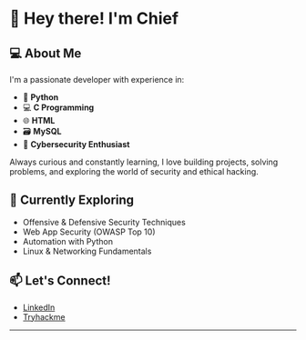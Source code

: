 # 👋 Hey there! I'm Chief

## 💻 About Me
I'm a passionate developer with experience in:
- 🐍 **Python**
- 💻 **C Programming**
- 🌐 **HTML**
- 🗃️ **MySQL**
- 🔐 **Cybersecurity Enthusiast**

Always curious and constantly learning, I love building projects, solving problems, and exploring the world of security and ethical hacking.

## 🚀 Currently Exploring
- Offensive & Defensive Security Techniques
- Web App Security (OWASP Top 10)
- Automation with Python
- Linux & Networking Fundamentals

## 📫 Let's Connect!
- [LinkedIn](https://www.linkedin.com/in/kaushik-kumar-b-1016b6310/)
- [Tryhackme](https://tryhackme.com/p/Kaushik01)

---


